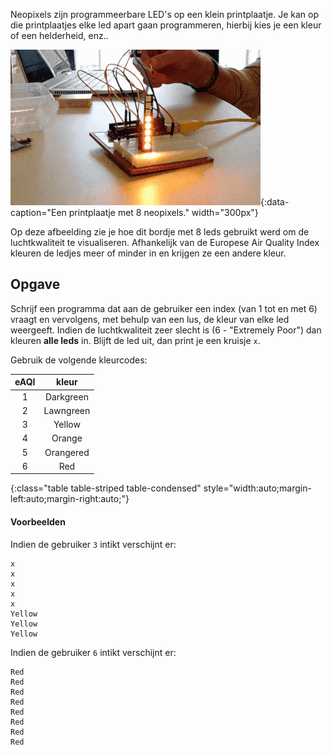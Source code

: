Neopixels zijn programmeerbare LED's op een klein printplaatje. Je kan op die printplaatjes elke led apart gaan programmeren, hierbij kies je een kleur of een helderheid, enz..

![Een printplaatje met 8 neopixels.](media/neopixels.gif "Een printplaatje met 8 neopixels."){:data-caption="Een printplaatje met 8 neopixels." width="300px"}

Op deze afbeelding zie je hoe dit bordje met 8 leds gebruikt werd om de luchtkwaliteit te visualiseren. Afhankelijk van de Europese Air Quality Index kleuren de ledjes meer of minder in en krijgen ze een andere kleur.

## Opgave
Schrijf een programma dat aan de gebruiker een index (van 1 tot en met 6) vraagt en vervolgens, met behulp van een lus, de kleur van elke led weergeeft. Indien de luchtkwaliteit zeer slecht is (6 - "Extremely Poor") dan kleuren **alle leds** in. Blijft de led uit, dan print je een kruisje `x`.

Gebruik de volgende kleurcodes:

| eAQI  | kleur     |
|:-----:|:---------:|
| 1     | Darkgreen |
| 2     | Lawngreen |
| 3     | Yellow    |
| 4     | Orange    |
| 5     | Orangered |
| 6     | Red       |
{:class="table table-striped table-condensed" style="width:auto;margin-left:auto;margin-right:auto;"}

#### Voorbeelden

Indien de gebruiker `3` intikt verschijnt er:
```
x
x
x
x
x
Yellow
Yellow
Yellow
```

Indien de gebruiker `6` intikt verschijnt er:
```
Red
Red
Red
Red
Red
Red
Red
Red
```